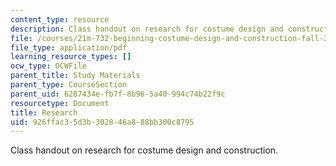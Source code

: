 ```yaml
---
content_type: resource
description: Class handout on research for costume design and construction.
file: /courses/21m-732-beginning-costume-design-and-construction-fall-2008/926ffac35d3b302846a888bb300c8795_research.pdf
file_type: application/pdf
learning_resource_types: []
ocw_type: OCWFile
parent_title: Study Materials
parent_type: CourseSection
parent_uid: 6287434e-fb7f-8b96-5a40-994c74b22f9c
resourcetype: Document
title: Research
uid: 926ffac3-5d3b-3028-46a8-88bb300c8795
---
```

Class handout on research for costume design and construction.

